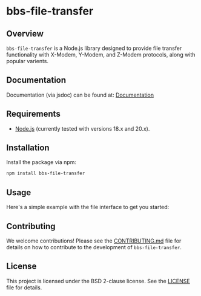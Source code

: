 # bbs-file-transfer

## Overview

`bbs-file-transfer` is a Node.js library designed to provide file transfer functionality with X-Modem, Y-Modem, and Z-Modem protocols, along with popular varients.

## Documentation

Documentation (via jsdoc) can be found at: [Documentation](https://www.retrotechrewind.com/bbs-file-transfer/)

## Requirements

* [Node.js](https://nodejs.org) (currently tested with versions 18.x and 20.x).

## Installation

Install the package via npm:

```bash
npm install bbs-file-transfer
```

## Usage

Here's a simple example with the file interface to get you started:



## Contributing

We welcome contributions! Please see the [CONTRIBUTING.md](CONTRIBUTING.md) file for details on how to contribute to the development of `bbs-file-transfer`.

## License

This project is licensed under the BSD 2-clause license. See the [LICENSE](LICENSE) file for details.
